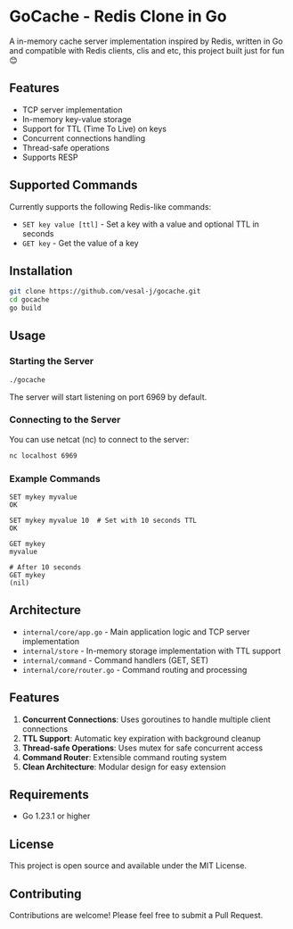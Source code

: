 


          
# GoCache - Redis Clone in Go

A in-memory cache server implementation inspired by Redis, written in Go and compatible with Redis clients, clis and etc, this project built just for fun 😊

## Features

- TCP server implementation
- In-memory key-value storage
- Support for TTL (Time To Live) on keys
- Concurrent connections handling
- Thread-safe operations
- Supports RESP

## Supported Commands

Currently supports the following Redis-like commands:

- `SET key value [ttl]` - Set a key with a value and optional TTL in seconds
- `GET key` - Get the value of a key

## Installation

```bash
git clone https://github.com/vesal-j/gocache.git
cd gocache
go build
```

## Usage

### Starting the Server

```bash
./gocache
```

The server will start listening on port 6969 by default.

### Connecting to the Server

You can use netcat (nc) to connect to the server:

```bash
nc localhost 6969
```

### Example Commands

```
SET mykey myvalue
OK

SET mykey myvalue 10  # Set with 10 seconds TTL
OK

GET mykey
myvalue

# After 10 seconds
GET mykey
(nil)
```

## Architecture

- `internal/core/app.go` - Main application logic and TCP server implementation
- `internal/store` - In-memory storage implementation with TTL support
- `internal/command` - Command handlers (GET, SET)
- `internal/core/router.go` - Command routing and processing

## Features

1. **Concurrent Connections**: Uses goroutines to handle multiple client connections
2. **TTL Support**: Automatic key expiration with background cleanup
3. **Thread-safe Operations**: Uses mutex for safe concurrent access
4. **Command Router**: Extensible command routing system
5. **Clean Architecture**: Modular design for easy extension

## Requirements

- Go 1.23.1 or higher

## License

This project is open source and available under the MIT License.

## Contributing

Contributions are welcome! Please feel free to submit a Pull Request.
